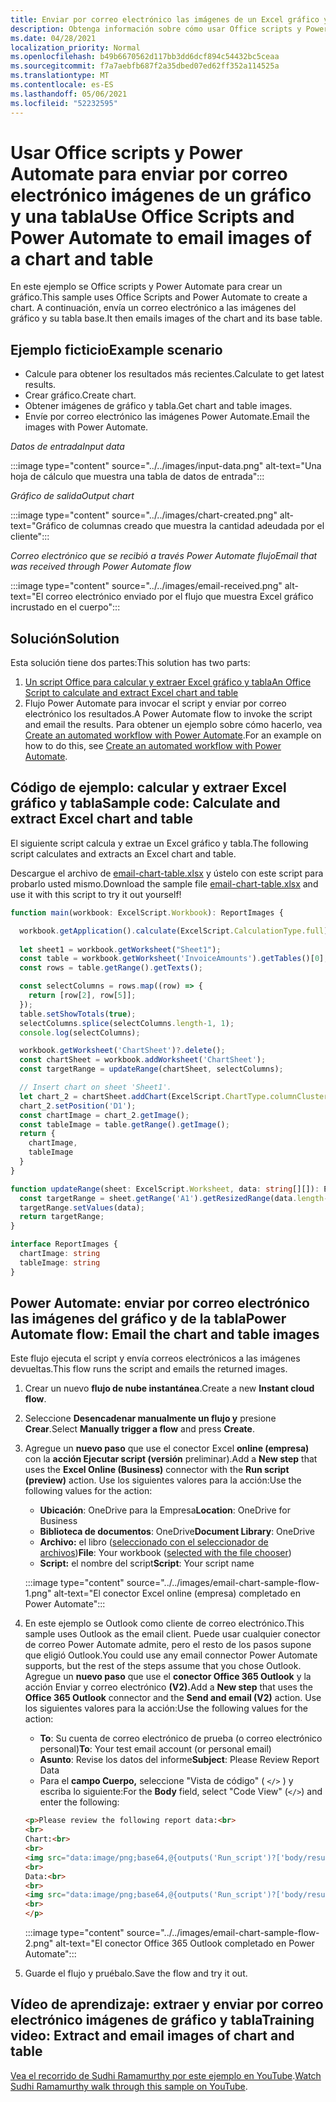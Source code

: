 ```yaml
---
title: Enviar por correo electrónico las imágenes de un Excel gráfico y tabla
description: Obtenga información sobre cómo usar Office scripts y Power Automate para extraer y enviar por correo electrónico las imágenes de un Excel gráfico y tabla.
ms.date: 04/28/2021
localization_priority: Normal
ms.openlocfilehash: b49b6670562d117bb3dd6dcf894c54432bc5ceaa
ms.sourcegitcommit: f7a7aebfb687f2a35dbed07ed62ff352a114525a
ms.translationtype: MT
ms.contentlocale: es-ES
ms.lasthandoff: 05/06/2021
ms.locfileid: "52232595"
---
```

# <a name="use-office-scripts-and-power-automate-to-email-images-of-a-chart-and-table"></a><span data-ttu-id="53277-103">Usar Office scripts y Power Automate para enviar por correo electrónico imágenes de un gráfico y una tabla</span><span class="sxs-lookup"><span data-stu-id="53277-103">Use Office Scripts and Power Automate to email images of a chart and table</span></span>

<span data-ttu-id="53277-104">En este ejemplo se Office scripts y Power Automate para crear un gráfico.</span><span class="sxs-lookup"><span data-stu-id="53277-104">This sample uses Office Scripts and Power Automate to create a chart.</span></span> <span data-ttu-id="53277-105">A continuación, envía un correo electrónico a las imágenes del gráfico y su tabla base.</span><span class="sxs-lookup"><span data-stu-id="53277-105">It then emails images of the chart and its base table.</span></span>

## <a name="example-scenario"></a><span data-ttu-id="53277-106">Ejemplo ficticio</span><span class="sxs-lookup"><span data-stu-id="53277-106">Example scenario</span></span>

* <span data-ttu-id="53277-107">Calcule para obtener los resultados más recientes.</span><span class="sxs-lookup"><span data-stu-id="53277-107">Calculate to get latest results.</span></span>
* <span data-ttu-id="53277-108">Crear gráfico.</span><span class="sxs-lookup"><span data-stu-id="53277-108">Create chart.</span></span>
* <span data-ttu-id="53277-109">Obtener imágenes de gráfico y tabla.</span><span class="sxs-lookup"><span data-stu-id="53277-109">Get chart and table images.</span></span>
* <span data-ttu-id="53277-110">Envíe por correo electrónico las imágenes Power Automate.</span><span class="sxs-lookup"><span data-stu-id="53277-110">Email the images with Power Automate.</span></span>

<span data-ttu-id="53277-111">_Datos de entrada_</span><span class="sxs-lookup"><span data-stu-id="53277-111">_Input data_</span></span>

:::image type="content" source="../../images/input-data.png" alt-text="Una hoja de cálculo que muestra una tabla de datos de entrada":::

<span data-ttu-id="53277-113">_Gráfico de salida_</span><span class="sxs-lookup"><span data-stu-id="53277-113">_Output chart_</span></span>

:::image type="content" source="../../images/chart-created.png" alt-text="Gráfico de columnas creado que muestra la cantidad adeudada por el cliente":::

<span data-ttu-id="53277-115">_Correo electrónico que se recibió a través Power Automate flujo_</span><span class="sxs-lookup"><span data-stu-id="53277-115">_Email that was received through Power Automate flow_</span></span>

:::image type="content" source="../../images/email-received.png" alt-text="El correo electrónico enviado por el flujo que muestra Excel gráfico incrustado en el cuerpo":::

## <a name="solution"></a><span data-ttu-id="53277-117">Solución</span><span class="sxs-lookup"><span data-stu-id="53277-117">Solution</span></span>

<span data-ttu-id="53277-118">Esta solución tiene dos partes:</span><span class="sxs-lookup"><span data-stu-id="53277-118">This solution has two parts:</span></span>

1. [<span data-ttu-id="53277-119">Un script Office para calcular y extraer Excel gráfico y tabla</span><span class="sxs-lookup"><span data-stu-id="53277-119">An Office Script to calculate and extract Excel chart and table</span></span>](#sample-code-calculate-and-extract-excel-chart-and-table)
1. <span data-ttu-id="53277-120">Flujo Power Automate para invocar el script y enviar por correo electrónico los resultados.</span><span class="sxs-lookup"><span data-stu-id="53277-120">A Power Automate flow to invoke the script and email the results.</span></span> <span data-ttu-id="53277-121">Para obtener un ejemplo sobre cómo hacerlo, vea [Create an automated workflow with Power Automate](../../tutorials/excel-power-automate-returns.md#create-an-automated-workflow-with-power-automate).</span><span class="sxs-lookup"><span data-stu-id="53277-121">For an example on how to do this, see [Create an automated workflow with Power Automate](../../tutorials/excel-power-automate-returns.md#create-an-automated-workflow-with-power-automate).</span></span>

## <a name="sample-code-calculate-and-extract-excel-chart-and-table"></a><span data-ttu-id="53277-122">Código de ejemplo: calcular y extraer Excel gráfico y tabla</span><span class="sxs-lookup"><span data-stu-id="53277-122">Sample code: Calculate and extract Excel chart and table</span></span>

<span data-ttu-id="53277-123">El siguiente script calcula y extrae un Excel gráfico y tabla.</span><span class="sxs-lookup"><span data-stu-id="53277-123">The following script calculates and extracts an Excel chart and table.</span></span>

<span data-ttu-id="53277-124">Descargue el archivo de <a href="email-chart-table.xlsx">email-chart-table.xlsx</a> y ústelo con este script para probarlo usted mismo.</span><span class="sxs-lookup"><span data-stu-id="53277-124">Download the sample file <a href="email-chart-table.xlsx">email-chart-table.xlsx</a> and use it with this script to try it out yourself!</span></span>

```TypeScript
function main(workbook: ExcelScript.Workbook): ReportImages {

  workbook.getApplication().calculate(ExcelScript.CalculationType.full);
  
  let sheet1 = workbook.getWorksheet("Sheet1");
  const table = workbook.getWorksheet('InvoiceAmounts').getTables()[0];
  const rows = table.getRange().getTexts();

  const selectColumns = rows.map((row) => {
    return [row[2], row[5]];
  });
  table.setShowTotals(true);
  selectColumns.splice(selectColumns.length-1, 1);
  console.log(selectColumns);

  workbook.getWorksheet('ChartSheet')?.delete();
  const chartSheet = workbook.addWorksheet('ChartSheet');
  const targetRange = updateRange(chartSheet, selectColumns);

  // Insert chart on sheet 'Sheet1'.
  let chart_2 = chartSheet.addChart(ExcelScript.ChartType.columnClustered, targetRange);
  chart_2.setPosition('D1');
  const chartImage = chart_2.getImage();
  const tableImage = table.getRange().getImage();
  return {
    chartImage,
    tableImage
  }
}

function updateRange(sheet: ExcelScript.Worksheet, data: string[][]): ExcelScript.Range {
  const targetRange = sheet.getRange('A1').getResizedRange(data.length-1, data[0].length-1);
  targetRange.setValues(data);
  return targetRange;
}

interface ReportImages {
  chartImage: string
  tableImage: string
}
```

## <a name="power-automate-flow-email-the-chart-and-table-images"></a><span data-ttu-id="53277-125">Power Automate: enviar por correo electrónico las imágenes del gráfico y de la tabla</span><span class="sxs-lookup"><span data-stu-id="53277-125">Power Automate flow: Email the chart and table images</span></span>

<span data-ttu-id="53277-126">Este flujo ejecuta el script y envía correos electrónicos a las imágenes devueltas.</span><span class="sxs-lookup"><span data-stu-id="53277-126">This flow runs the script and emails the returned images.</span></span>

1. <span data-ttu-id="53277-127">Crear un nuevo **flujo de nube instantánea**.</span><span class="sxs-lookup"><span data-stu-id="53277-127">Create a new **Instant cloud flow**.</span></span>
1. <span data-ttu-id="53277-128">Seleccione **Desencadenar manualmente un flujo y** presione **Crear**.</span><span class="sxs-lookup"><span data-stu-id="53277-128">Select **Manually trigger a flow** and press **Create**.</span></span>
1. <span data-ttu-id="53277-129">Agregue un **nuevo paso** que use el conector Excel **online (empresa)** con la **acción Ejecutar script (versión** preliminar).</span><span class="sxs-lookup"><span data-stu-id="53277-129">Add a **New step** that uses the **Excel Online (Business)** connector with the **Run script (preview)** action.</span></span> <span data-ttu-id="53277-130">Use los siguientes valores para la acción:</span><span class="sxs-lookup"><span data-stu-id="53277-130">Use the following values for the action:</span></span>
    * <span data-ttu-id="53277-131">**Ubicación**: OneDrive para la Empresa</span><span class="sxs-lookup"><span data-stu-id="53277-131">**Location**: OneDrive for Business</span></span>
    * <span data-ttu-id="53277-132">**Biblioteca de documentos**: OneDrive</span><span class="sxs-lookup"><span data-stu-id="53277-132">**Document Library**: OneDrive</span></span>
    * <span data-ttu-id="53277-133">**Archivo:** el libro ([seleccionado con el seleccionador de archivos](../../testing/power-automate-troubleshooting.md#select-workbooks-with-the-file-browser-control))</span><span class="sxs-lookup"><span data-stu-id="53277-133">**File**: Your workbook ([selected with the file chooser](../../testing/power-automate-troubleshooting.md#select-workbooks-with-the-file-browser-control))</span></span>
    * <span data-ttu-id="53277-134">**Script:** el nombre del script</span><span class="sxs-lookup"><span data-stu-id="53277-134">**Script**: Your script name</span></span>

    :::image type="content" source="../../images/email-chart-sample-flow-1.png" alt-text="El conector Excel online (empresa) completado en Power Automate":::
1. <span data-ttu-id="53277-136">En este ejemplo se Outlook como cliente de correo electrónico.</span><span class="sxs-lookup"><span data-stu-id="53277-136">This sample uses Outlook as the email client.</span></span> <span data-ttu-id="53277-137">Puede usar cualquier conector de correo Power Automate admite, pero el resto de los pasos supone que eligió Outlook.</span><span class="sxs-lookup"><span data-stu-id="53277-137">You could use any email connector Power Automate supports, but the rest of the steps assume that you chose Outlook.</span></span> <span data-ttu-id="53277-138">Agregue un **nuevo paso** que use el **conector Office 365 Outlook** y la acción Enviar y correo electrónico **(V2).**</span><span class="sxs-lookup"><span data-stu-id="53277-138">Add a **New step** that uses the **Office 365 Outlook** connector and the **Send and email (V2)** action.</span></span> <span data-ttu-id="53277-139">Use los siguientes valores para la acción:</span><span class="sxs-lookup"><span data-stu-id="53277-139">Use the following values for the action:</span></span>
    * <span data-ttu-id="53277-140">**To**: Su cuenta de correo electrónico de prueba (o correo electrónico personal)</span><span class="sxs-lookup"><span data-stu-id="53277-140">**To**: Your test email account (or personal email)</span></span>
    * <span data-ttu-id="53277-141">**Asunto**: Revise los datos del informe</span><span class="sxs-lookup"><span data-stu-id="53277-141">**Subject**: Please Review Report Data</span></span>
    * <span data-ttu-id="53277-142">Para el **campo Cuerpo,** seleccione "Vista de código" ( `</>` ) y escriba lo siguiente:</span><span class="sxs-lookup"><span data-stu-id="53277-142">For the **Body** field, select "Code View" (`</>`) and enter the following:</span></span>

    ```HTML
    <p>Please review the following report data:<br>
    <br>
    Chart:<br>
    <br>
    <img src="data:image/png;base64,@{outputs('Run_script')?['body/result/chartImage']}"/>
    <br>
    Data:<br>
    <br>
    <img src="data:image/png;base64,@{outputs('Run_script')?['body/result/tableImage']}"/>
    <br>
    </p>
    ```

    :::image type="content" source="../../images/email-chart-sample-flow-2.png" alt-text="El conector Office 365 Outlook completado en Power Automate":::
1. <span data-ttu-id="53277-144">Guarde el flujo y pruébalo.</span><span class="sxs-lookup"><span data-stu-id="53277-144">Save the flow and try it out.</span></span>

## <a name="training-video-extract-and-email-images-of-chart-and-table"></a><span data-ttu-id="53277-145">Vídeo de aprendizaje: extraer y enviar por correo electrónico imágenes de gráfico y tabla</span><span class="sxs-lookup"><span data-stu-id="53277-145">Training video: Extract and email images of chart and table</span></span>

<span data-ttu-id="53277-146">[Vea el recorrido de Sudhi Ramamurthy por este ejemplo en YouTube](https://youtu.be/152GJyqc-Kw).</span><span class="sxs-lookup"><span data-stu-id="53277-146">[Watch Sudhi Ramamurthy walk through this sample on YouTube](https://youtu.be/152GJyqc-Kw).</span></span>
